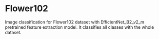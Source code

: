 # Flower102
Image classification for Flower102 dataset with EfficientNet_B2_v2_m pretrained feature extraction model. It classifies all classes with the whole dataset.
